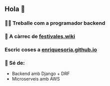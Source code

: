 ## Hola 👋

### 👨‍🔧 Treballe com a programador backend

###  🎫 A càrrec de [festivales.wiki](https://festivales.wiki)

### Escric coses a [enriquesoria.github.io](https://enriquesoria.github.io/)

### 🔧 Sé de:
 - Backend amb Django + DRF
 - Microserveis amb AWS


<!--
**EnriqueSoria/EnriqueSoria** is a ✨ _special_ ✨ repository because its `README.md` (this file) appears on your GitHub profile.

Here are some ideas to get you started:

- 🔭 I’m currently working on ...
- 🌱 I’m currently learning ...
- 👯 I’m looking to collaborate on ...
- 🤔 I’m looking for help with ...
- 💬 Ask me about ...
- 📫 How to reach me: ...
- 😄 Pronouns: ...
- ⚡ Fun fact: ...
-->
